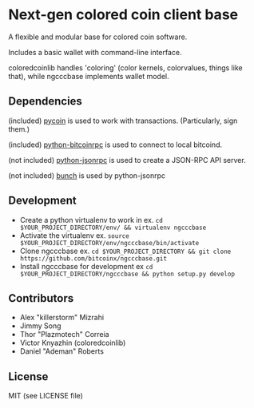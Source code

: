 Next-gen colored coin client base
=========

A flexible and modular base for colored coin software.

Includes a basic wallet with command-line interface.

coloredcoinlib handles 'coloring' (color kernels, colorvalues, things like that), while ngcccbase implements wallet model.

Dependencies
------------

(included) [pycoin](https://github.com/richardkiss/pycoin)  is used to work with transactions. (Particularly, sign them.)

(included) [python-bitcoinrpc](https://github.com/jgarzik/python-bitcoinlib) is used to connect to local bitcoind.

(not included) [python-jsonrpc](https://github.com/gerold-penz/python-jsonrpc) is used to create a JSON-RPC API server.

(not included) [bunch](http://github.com/dsc/bunch) is used by python-jsonrpc

Development
------------

 * Create a python virtualenv to work in
 ex. `cd $YOUR_PROJECT_DIRECTORY/env/ && virtualenv ngcccbase`
 * Activate the virtualenv
 ex. `source $YOUR_PROJECT_DIRECTORY/env/ngcccbase/bin/activate`
 * Clone ngcccbase
 ex. `cd $YOUR_PROJECT_DIRECTORY && git clone https://github.com/bitcoinx/ngcccbase.git`
 * Install ngcccbase for development
 ex `cd $YOUR_PROJECT_DIRECTORY/ngcccbase && python setup.py develop`

Contributors
------------

 * Alex "killerstorm" Mizrahi
 * Jimmy Song
 * Thor "Plazmotech" Correia
 * Victor Knyazhin (coloredcoinlib)
 * Daniel "Ademan" Roberts

License
-------

MIT (see LICENSE file)
